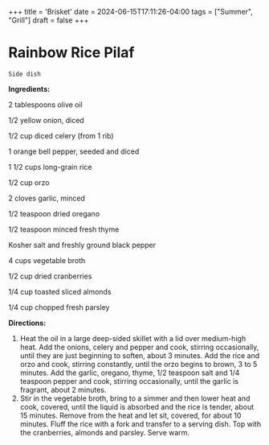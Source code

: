 +++
title = 'Brisket'
date = 2024-06-15T17:11:26-04:00
tags = ["Summer", "Grill"]
draft = false
+++
# Rainbow Rice Pilaf

`Side dish`

**Ingredients:**

2 tablespoons olive oil

1/2 yellow onion, diced 

1/2 cup diced celery (from 1 rib)

1 orange bell pepper, seeded and diced 

1 1/2 cups long-grain rice 

1/2 cup orzo 

2 cloves garlic, minced 

1/2 teaspoon dried oregano 

1/2 teaspoon minced fresh thyme 

Kosher salt and freshly ground black pepper 

4 cups vegetable broth 

1/2 cup dried cranberries 

1/4 cup toasted sliced almonds 

1/4 cup chopped fresh parsley 

**Directions:**

1. Heat the oil in a large deep-sided skillet with a lid over medium-high heat. Add the onions, celery and pepper and cook, stirring occasionally, until they are just beginning to soften, about 3 minutes. Add the rice and orzo and cook, stirring constantly, until the orzo begins to brown, 3 to 5 minutes. Add the garlic, oregano, thyme, 1/2 teaspoon salt and 1/4 teaspoon pepper and cook, stirring occasionally, until the garlic is fragrant, about 2 minutes.
2. Stir in the vegetable broth, bring to a simmer and then lower heat and cook, covered, until the liquid is absorbed and the rice is tender, about 15 minutes. Remove from the heat and let sit, covered, for about 10 minutes. Fluff the rice with a fork and transfer to a serving dish. Top with the cranberries, almonds and parsley. Serve warm.
